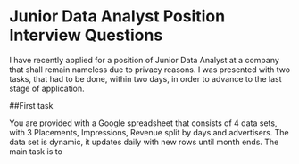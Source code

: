 # Junior Data Analyst Position Interview Questions

I have recently applied for a position of Junior Data Analyst at a company that shall remain nameless due to privacy reasons. 
I was presented with two tasks, that had to be done, within two days, in order to advance to the last stage of application.

##First task

You are provided with a Google spreadsheet that consists of 4 data sets, with 3 Placements, Impressions, Revenue split by days and advertisers.
The data set is dynamic, it updates daily with new rows until month ends. The main task is to 
